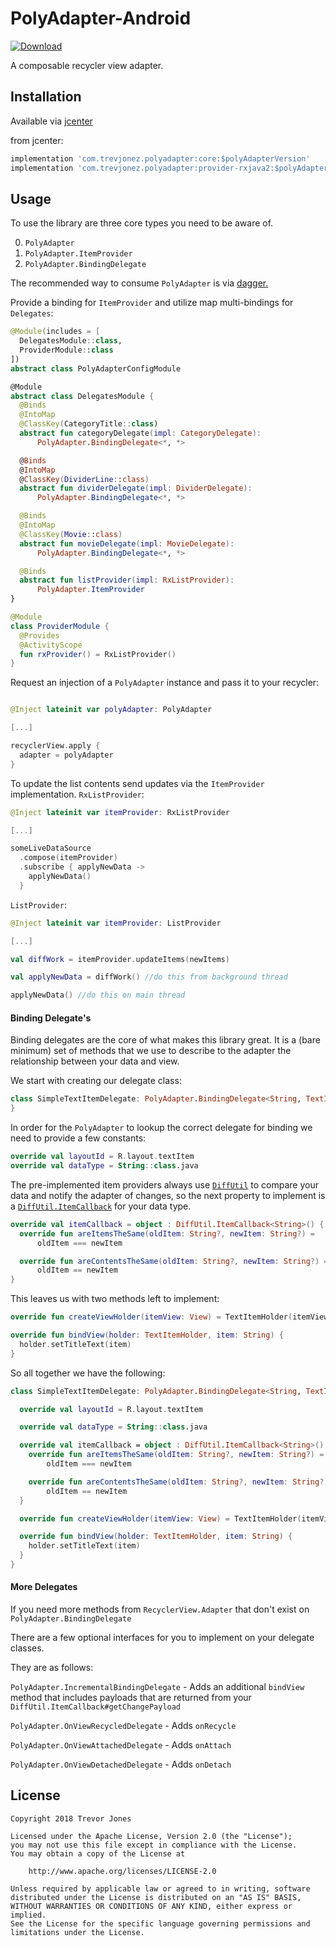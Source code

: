 # PolyAdapter-Android

[ ![Download](https://api.bintray.com/packages/trevorjones141/maven/PolyAdapter-Android/images/download.svg) ](https://bintray.com/trevorjones141/maven/PolyAdapter-Android/_latestVersion)

A composable recycler view adapter.

## Installation

Available via [jcenter](https://bintray.com/trevorjones141/maven/PolyAdapter-Android)

from jcenter: 
```groovy
implementation 'com.trevjonez.polyadapter:core:$polyAdapterVersion'
implementation 'com.trevjonez.polyadapter:provider-rxjava2:$polyAdapterVersion'
```

## Usage

To use the library are three core types you need to be aware of.

0. `PolyAdapter`
1. `PolyAdapter.ItemProvider`
2. `PolyAdapter.BindingDelegate`

The recommended way to consume `PolyAdapter` is via [dagger.](https://google.github.io/dagger/)

Provide a binding for `ItemProvider` and utilize map multi-bindings for `Delegates`:
```kotlin
@Module(includes = [
  DelegatesModule::class,
  ProviderModule::class
])
abstract class PolyAdapterConfigModule

@Module
abstract class DelegatesModule {
  @Binds
  @IntoMap
  @ClassKey(CategoryTitle::class)
  abstract fun categoryDelegate(impl: CategoryDelegate):
      PolyAdapter.BindingDelegate<*, *>

  @Binds
  @IntoMap
  @ClassKey(DividerLine::class)
  abstract fun dividerDelegate(impl: DividerDelegate):
      PolyAdapter.BindingDelegate<*, *>

  @Binds
  @IntoMap
  @ClassKey(Movie::class)
  abstract fun movieDelegate(impl: MovieDelegate):
      PolyAdapter.BindingDelegate<*, *>

  @Binds
  abstract fun listProvider(impl: RxListProvider):
      PolyAdapter.ItemProvider
}

@Module
class ProviderModule {
  @Provides
  @ActivityScope
  fun rxProvider() = RxListProvider()
}
```

Request an injection of a `PolyAdapter` instance and pass it to your recycler:
```kotlin

@Inject lateinit var polyAdapter: PolyAdapter

[...]

recyclerView.apply {
  adapter = polyAdapter
}

```

To update the list contents send updates via the `ItemProvider` implementation.
`RxListProvider`:
```kotlin
@Inject lateinit var itemProvider: RxListProvider

[...]

someLiveDataSource
  .compose(itemProvider)
  .subscribe { applyNewData ->
    applyNewData()
  }
```

`ListProvider`:
```kotlin
@Inject lateinit var itemProvider: ListProvider

[...]

val diffWork = itemProvider.updateItems(newItems)

val applyNewData = diffWork() //do this from background thread

applyNewData() //do this on main thread
```

#### Binding Delegate's

Binding delegates are the core of what makes this library great. It is a
(bare minimum) set of methods that we use to describe to the adapter the
relationship between your data and view.

We start with creating our delegate class:
```kotlin
class SimpleTextItemDelegate: PolyAdapter.BindingDelegate<String, TextItemHolder> {
}
```

In order for the `PolyAdapter` to lookup the correct delegate for binding
we need to provide a few constants:
```kotlin
override val layoutId = R.layout.textItem
override val dataType = String::class.java
```

The pre-implemented item providers always use [`DiffUtil`](https://developer.android.com/reference/android/support/v7/util/DiffUtil)
to compare your data and notify the adapter of changes, so the next property
to implement is a [`DiffUtil.ItemCallback`](https://developer.android.com/reference/android/support/v7/util/DiffUtil.ItemCallback) for your data type.

```kotlin
override val itemCallback = object : DiffUtil.ItemCallback<String>() {
  override fun areItemsTheSame(oldItem: String?, newItem: String?) =
      oldItem === newItem

  override fun areContentsTheSame(oldItem: String?, newItem: String?) =
      oldItem == newItem
}
```

This leaves us with two methods left to implement:

```kotlin
override fun createViewHolder(itemView: View) = TextItemHolder(itemView)

override fun bindView(holder: TextItemHolder, item: String) {
  holder.setTitleText(item)
}
```


So all together we have the following:

```kotlin
class SimpleTextItemDelegate: PolyAdapter.BindingDelegate<String, TextItemHolder> {

  override val layoutId = R.layout.textItem

  override val dataType = String::class.java

  override val itemCallback = object : DiffUtil.ItemCallback<String>() {
    override fun areItemsTheSame(oldItem: String?, newItem: String?) =
        oldItem === newItem

    override fun areContentsTheSame(oldItem: String?, newItem: String?) =
        oldItem == newItem
  }

  override fun createViewHolder(itemView: View) = TextItemHolder(itemView)

  override fun bindView(holder: TextItemHolder, item: String) {
    holder.setTitleText(item)
  }
}
```

#### More Delegates

If you need more methods from `RecyclerView.Adapter` that don't exist on `PolyAdapter.BindingDelegate`

There are a few optional interfaces for you to implement on your delegate classes.

They are as follows:

`PolyAdapter.IncrementalBindingDelegate` - Adds an additional `bindView`
method that includes payloads that are returned from your `DiffUtil.ItemCallback#getChangePayload`

`PolyAdapter.OnViewRecycledDelegate` - Adds `onRecycle`

`PolyAdapter.OnViewAttachedDelegate` - Adds `onAttach`

`PolyAdapter.OnViewDetachedDelegate` - Adds `onDetach`

## License

    Copyright 2018 Trevor Jones

    Licensed under the Apache License, Version 2.0 (the "License");
    you may not use this file except in compliance with the License.
    You may obtain a copy of the License at

        http://www.apache.org/licenses/LICENSE-2.0

    Unless required by applicable law or agreed to in writing, software
    distributed under the License is distributed on an "AS IS" BASIS,
    WITHOUT WARRANTIES OR CONDITIONS OF ANY KIND, either express or implied.
    See the License for the specific language governing permissions and
    limitations under the License.
